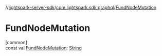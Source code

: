 //[lightspark-server-sdk](../../index.md)/[com.lightspark.sdk.graphql](index.md)/[FundNodeMutation](-fund-node-mutation.md)

# FundNodeMutation

[common]\
const val [FundNodeMutation](-fund-node-mutation.md): [String](https://kotlinlang.org/api/latest/jvm/stdlib/kotlin/-string/index.html)
